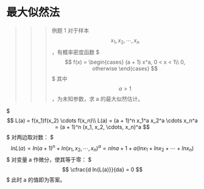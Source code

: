 # 最大似然法

>>>例题 1
对于样本 $$x_1, x_2, \cdots, x_n$$，有概率密度函数
$$$
f(x) = \begin{cases}
(a + 1) x^a, 0 < x < 1\\
0, otherwise
\end{cases}
$$$
其中 $$a > 1$$，为未知参数，求 a 的最大似然估计。

$$$
L(a) = f(x_1)f(x_2) \cdots f(x_n)\\
L(a) = (a + 1)^n x_1^a x_2^a \cdots x_n^a = (a + 1)^n (x_1, x_2, \cdots, x_n)^a
$$$
对两边取对数：
$$$
ln{L(a)} = ln{(a + 1)^n} + ln{(x_1, x_2, \cdots, x_n)^a} = n ln{a + 1} + a(ln{x_1} + ln{x_2} + \cdots + ln{x_n})
$$$
对变量 a 作微分，使其等于零：
$$$
\cfrac{d ln{L(a)}}{da} = 0
$$$
此时 a 的值即为答案。
>>>
